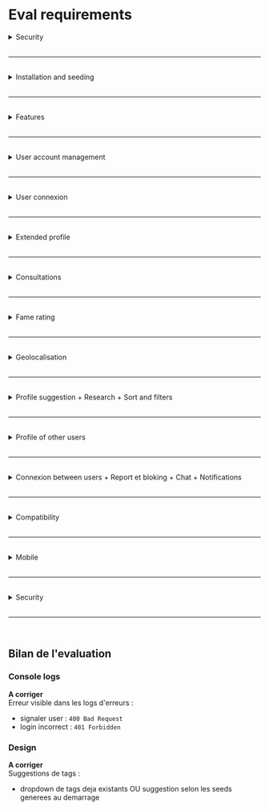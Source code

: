 # Eval requirements

<details>
<summary>Security</summary>

```md
The subject insisted on that point: the website must be secured.
Check at least the following points:  
- Password are encripted in the database.
- Forms and uploads have correct validations.
- SQL injection isn't possible.
```

1. Mots de passes chiffrés dans la database  

```bash
# acceder au conteneur de la DB avec shell psql
docker exec -it matcha-db psql -U <DB_USER> -d <DB_NAME>
```

```sql
--- afficher tout les champs des 5 derniers utilisateurs inscrits
SELECT * FROM users ORDER BY id DESC LIMIT 5;
```

**Si les mots de passes sont en clair, failed**

2. Formulaires et uploads secures
```bash
# A tester dans l'UI
```

3. Injection SQL

A entrer dans un champ de formulaire
```sql
' OR '1'='1
```
```sql
' OR '1'='1' --
```
```sql
'; DROP TABLE users; --
```
**Si requete reussie, failed**

### Resultat - ✅ OK

</details>

<br>

---

<br>

<details>
<summary>Installation and seeding</summary>

```md
Re-do the whole installation of every package with the evaluee.
You must also fill the database with the script he wrote.
Make sure that the database at least contains 500 different profiles.
```

1. Tout couper, et tout relancer : 
```bash
docker compose down # stop tout les conteneurs
docker system prune -af # supprime tout les conteneurs et volumes
docker compose up --build -d # build de l'ensemble
```

2. Verifier les logs des conteneurs :  
```bash
docker logs -f matcha-app
docker logs -f matcha-db
```

3. Lister combien d'utilisateurs sont inscrits :  

```bash
# acceder au conteneur de la DB avec shell psql
docker exec -it matcha-db psql -U <DB_USER> -d <DB_NAME>
```

```sql
-- liste tout les entrees de la table 'users'
SELECT COUNT(*) FROM users;
```

**Si count < 500, failed**

4. Fichiers relatifs au remplissage des 500 donnees aleatoires (facultatif) :  

- [Script SQL pour migration](./internal/database/migrations/add_500_seed.sql)  
- [Fichiers CSV mock data](./mock)  
- [Migrations DB Backend](./internal/database/database.go)  

### Resultat - ✅ OK

</details>

<br>

---

<br>

<details>
<summary>Features</summary>

```md
During the defense, keep the web console open at all times. If at least one error, notice, or warning appears, select "Crash" at the very bottom of the checklist. An error code from 500 to 599 returned by the server is also considered to be a Crash.
Simple start
Launch the webserver containing the website.
No errors must be visible.
```

1. Pas de logs d'erreurs dans la console
```bash
# touche F12 (ou clic droit inspecter), verification continue sur le browser
```

**Si erreur non geree, failed**

### Resultat - ⏳ a corriger

Login incorrect :  
- Erreur 401 affichee dans le terminal 

</details>

<br>

---

<br>

<details>
<summary>User account management</summary>

```md
The app must allow a user to register asking at least an email address, a username, a last name, a first name and a password that is somehow protected. (An english common word shouldn't be accepted for example.)
A connected user must be able to fill an extended profile, and must be able to update his information as well as the one given during registration, at any time.
When you subscribe, you are emailed a clickable link.
If you haven't clicked the link, the account must not be usable.
```

1. Mail + compte inaccessible tant que non valide 
```bash
# test dans l'UI (page login)
```

2. Politique de mot de passe  

A verifier ici --> [validation.go](./internal/validation/validation.go) 

### Resultat - ✅ OK

</details>

<br>

---

<br>

<details>
<summary>User connexion</summary>

```md
The user must then be able to connect with his username and password. He must be able to receive an email allowing him to re-initialize his password should the first one be forgotten.
To disconnect must be possible from any page on the site
with one click.
```

1. Connexion via user/mdp  
```bash
# a tester dans l'UI (page login)
```

2. Reinit du mot de passe (reception par mail + fallback logs)  
```bash
# a tester dans l'UI (page ' Mot de passe oublie ')
```

3. Logout a partir de toutes les pages  
```bash
# a tester dans l'UI (tout les pages)
```

### Resultat - ✅ OK


</details>

<br>

---

<br>

<details>
<summary>Extended profile</summary>

```md
The user must be able to fill in the following:
- His sex 
- His sexual orientation
- Short bio
- Interests list (with hashtags \#bio, \#NoMakeup...)
- Images, up to 5, including a profile picture
If the seed is correctly implemented, you can make tag propositions in any form you want (autocomplete, top-trending)
Once his profile is complete, he can access the website.
These informations can be changed at any time, once connected.
If one of the points fails, this question is false
```

1. Sexe, orientation sexuelle, bio, tag/interets, photos dont photo principale
```bash
# a tester dans l'UI (page Mon Profil)
```

2. Profil etendu a configurer, autres membres inaccessibles tant que pas complet  
```bash
# a tester dans l'UI (page Explorer)
```

3. Suggestions de tags
```bash
# a tester dans l'UI (page Mon Profil)
```

### Resultat - ⏳ a corriger

Suggestions de tags :  
- dropdown de tags deja existants OU suggestion selon les seeds    

</details>

<br>

---

<br>

<details>
<summary>Consultations</summary>

```md
The user must be able to check out the people that looked at his profile (there mush be an history of visits) as well as the people that "liked" him.
```

1. Notification quand visite + historique
```bash
# a tester dans l'UI :
# 	- page Explorer pour visite
# 	- page Mon Profil pour historique (lien 'Voir qui a visite mon profil')
# 	- page Mon Profil pour historique (lien 'Voir qui m'a like')
#	- page Notifications
```

### Resultat - ✅ OK

</details>

<br>

---


<br>

<details>
<summary>Fame rating</summary>

```md
Each user must have a public fame rating. Ask the student to explain his stategy regarding the computing of that score, it must be consistent and a minimum relevant.
```

1. Explication calcul du Fame Rating (cduffaut)  
```bash
# basé sur le nombre de visites, de likes et de matchs
# formule : visites = 1 point, likes = 2 points, matchs = 5 points
```
[Voir dans le code](./internal/user/profile_repository.go) -> fonction `UpdateFameRating`

2. Voir Fame Rating
```bash
# a tester dans l'UI :
#	- page Mon Profil (voir son propre score)
#	- page Explorer (voir score des autres)
```

### Resultat - ✅ OK

</details>

<br>

---

<br>

<details>
<summary>Geolocalisation</summary>

```md
The user must be located using GPS positionning, up to his neighborhood. If the user does not want to be positionned, a way must found to locate him even without his knowledge.
The user must be able to modify his GPS position in his profile.
```

1. Localisation via IP  
[Voir dans le code](./web/static/js/profile.js)

```bash
# `profile.js > getSilentLocation > getIPLocation`
# liste des providers : 
#	- ipapi.co
#	- freegeoip.app
#	- ipgeolocation.io
# fallback `Paris, France` si erreur
```

### Resultat - ✅ OK

</details>

<br>

---

<br>

<details>
<summary>Profile suggestion + Research + Sort and filters</summary>

```md
The user must be able to easily get a list of suggestions when connecting that match his profile.
Suggested profiles must be consistant with sexuality. If the sexual orientation isn’t specified, the user will be considered bi-sexual.
Check with the student that profile suggestions are weighted on three criterias:
- Same geographic area as the user.
- With a maximum of common tags.
- With a maximum fame rating.
Ask the student to explain his strategy to display a list of relevant suggestions.

The user must be able to run an advanced research selecting one or a few criterias such as:
- A age gap.
- A fame rating gap.
- A location.
- One or multiple interests tags.

The suggestion list as well as the resulting list of a search must be sortable and filterable by:
- Age.
- Location.
- Fame rating.
- Tags.
```

1. Suggestions et recherche par filtre  
```bash
# a tester dans l'UI (page Explorer)
```

2. Choix de robustesse = si pas d'orientation, membres inaccessibles  
```bash
# a tester dans l'UI :
#	- desactiver Orientation Sexuelle (page Mon Profil)
#	- chercher membre (page Explorer) -> warning profil incomplet
```

### Resultat - ✅ OK

</details>

<br>

---

<br>

<details>
<summary>Profile of other users</summary>

```md
A user must be able to consult the profile of other users, that must contain all the information available about them, except for the email address and the password.
The profile must show the fame rating and if the user is connected and if not see the last connection date and time.
```

1. Visiter un profil user  
```bash
# a tester dans l'UI (page Explorer -> Voir le profil)
#	- checker toutes les infos visibles
```

### Resultat - ✅ OK

</details>

<br>

---

<br>

<details>
<summary>Connexion between users + Report et bloking + Chat + Notifications</summary>

```md
A user can like or unlike the profile of another user. When two people like each other, we will say that they are connected and can be able to chat.
A user that doesn't have a profile picture can't like another user.
The profile of other users must clearly display if they're connected with the current user or if they like the current user.
```

1. Test like/unlike/match/block/chat user  
```bash
# a tester dans l'UI (page Explorer)
#	- verifier visites/likes dans page Mon Profil
#	- verifier notifications visites/likes
#	- verifier notifications chat
#	- apres block, verifier notifications/visites/likes
```

### Resultat - ⏳ a corriger

- Signaler user : `400 Bad Request`

</details>

<br>

---

<br>

<details>
<summary>Compatibility</summary>

```md
Is the website compatible with Firefox (>= 41) and Chrome (>= 46)?
Features described above work correctly with no warnings, errors, or weird logs?
```

1. Test sur plusieurs navigateurs  
```bash
# Brave (version 1.81.137 official build)
# Chromium (version 139.0.7258.158)
# Firefox (version 142.0.1)
```

### Resultat - ✅ OK

</details>

<br>

---

<br>

<details>
<summary>Mobile</summary>

```md
Is the website usable on a mobile and on very small resolution? Is the site layout correctly displayed?
```

1. Test mobile  
```bash
# touche F12 ou clic droit > inspecter
# changer disposition vers mobile
```

### Resultat - ✅ OK

</details>

<br>

---

<br>

<details>
<summary>Security</summary>

```md
XSS / CSRF / TGIF / WYSIWYG / TMTC / TMNT...
The subject insisted on that point: the website must be secured.
Check at least the following points:
- Passwords are encrypted in the database.
- Forms and uploads have correct validations. Scripts can not be injected.
- SQL injection isn't possible. (try to login with `blabla' OR 1='1` as a password)
```

1. Voir 1ere rubrique

### Resultat - ✅ OK

</details>

<br>

---

<br>

## Bilan de l'evaluation
 
### Console logs

**A corriger**  
Erreur visible dans les logs d'erreurs :
- signaler user : `400 Bad Request`
- login incorrect : `401 Forbidden` 

### Design

**A corriger**  
Suggestions de tags :  
- dropdown de tags deja existants OU suggestion selon les seeds generees au demarrage    
